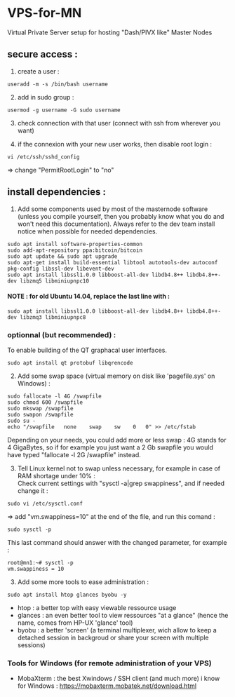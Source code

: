 # VPS-for-MN
Virtual Private Server setup for hosting "Dash/PIVX like" Master Nodes

## secure access :
1) create a user : 
```
useradd -m -s /bin/bash username
```
2) add in sudo group : 
```
usermod -g username -G sudo username
```
3) check connection with that user (connect with ssh from wherever you want)

4) if the connexion with your new user works, then disable root login :
```
vi /etc/ssh/sshd_config
```
=> change "PermitRootLogin" to "no"

## install dependencies : 
1) Add some components used by most of the masternode software (unless you compile yourself, then you probably know what you do and won't need this documentation). Always refer to the dev team install notice when possible for needed dependencies.
```
sudo apt install software-properties-common
sudo add-apt-repository ppa:bitcoin/bitcoin
sudo apt update && sudo apt upgrade
sudo apt-get install build-essential libtool autotools-dev autoconf pkg-config libssl-dev libevent-dev
sudo apt install libssl1.0.0 libboost-all-dev libdb4.8++ libdb4.8++-dev libzmq5 libminiupnpc10
```
#### NOTE : for old Ubuntu 14.04, replace the last line with : 
```
sudo apt install libssl1.0.0 libboost-all-dev libdb4.8++ libdb4.8++-dev libzmq3 libminiupnpc8
```
### optionnal (but recommended) :
To enable building of the QT graphacal user interfaces.
```
sudo apt install qt protobuf libqrencode 
```

2) Add some swap space (virtual memory on disk like 'pagefile.sys' on Windows) : 
```
sudo fallocate -l 4G /swapfile
sudo chmod 600 /swapfile
sudo mkswap /swapfile
sudo swapon /swapfile
sudo su -
echo "/swapfile   none    swap    sw    0   0" >> /etc/fstab
```
Depending on your needs, you could add more or less swap : 4G stands for 4 GigaBytes, so if for example you just want a 2 Gb swapfile you would have typed "fallocate -l 2G /swapfile" instead.

3) Tell Linux kernel not to swap unless necessary, for example in case of RAM shortage under 10% :  
Check current settings with "sysctl -a|grep swappiness", and if needed change it :
```
sudo vi /etc/sysctl.conf
```
=> add "vm.swappiness=10" at the end of the file, and run this comand : 
```
sudo sysctl -p
```
This last command should answer with the changed parameter, for example : 
```
root@mn1:~# sysctl -p
vm.swappiness = 10
```

3) Add some more tools to ease administration : 
```
sudo apt install htop glances byobu -y
```
* htop : a better top with easy viewable ressource usage
* glances : an even better tool to view ressources "at a glance" (hence the name, comes from HP-UX 'glance' tool)
* byobu : a better 'screen' (a terminal multiplexer, wich allow to keep a detached session in backgroud or share your screen with multiple sessions)

### Tools for Windows (for remote administration of your VPS)
* MobaXterm : the best Xwindows / SSH client (and much more) i know for Windows : https://mobaxterm.mobatek.net/download.html

